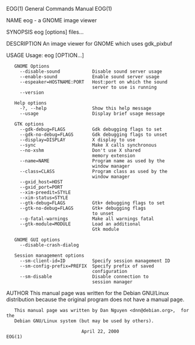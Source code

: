 EOG(1)                     General Commands Manual                     EOG(1)

NAME
       eog - a GNOME image viewer

SYNOPSIS
       eog [options] files...

DESCRIPTION
       An image viewer for GNOME which uses gdk_pixbuf

USAGE
       Usage: eog [OPTION...]

       GNOME Options
         --disable-sound            Disable sound server usage
         --enable-sound             Enable sound server usage
         --espeaker=HOSTNAME:PORT   Host:port on which the sound
                                    server to use is running
         --version

       Help options
         -?, --help                 Show this help message
         --usage                    Display brief usage message

       GTK options
         --gdk-debug=FLAGS          Gdk debugging flags to set
         --gdk-no-debug=FLAGS       Gdk debugging flags to unset
         --display=DISPLAY          X display to use
         --sync                     Make X calls synchronous
         --no-xshm                  Don't use X shared
                                    memory extension
         --name=NAME                Program name as used by the
                                    window manager
         --class=CLASS              Program class as used by the
                                    window manager
         --gxid_host=HOST
         --gxid_port=PORT
         --xim-preedit=STYLE
         --xim-status=STYLE
         --gtk-debug=FLAGS          Gtk+ debugging flags to set
         --gtk-no-debug=FLAGS       Gtk+ debugging flags
                                    to unset
         --g-fatal-warnings         Make all warnings fatal
         --gtk-module=MODULE        Load an additional
                                    Gtk module

       GNOME GUI options
         --disable-crash-dialog

       Session management options
         --sm-client-id=ID          Specify session management ID
         --sm-config-prefix=PREFIX  Specify prefix of saved
                                    configuration
         --sm-disable               Disable connection to
                                    session manager

AUTHOR
       This  manual  page  was  written for the Debian GNU/Linux distribution
       because the original program does not have a manual page.

       This manual page was written by Dan Nguyen <dnn@debian.org>,  for  the
       Debian GNU/Linux system (but may be used by others).

                                April 22, 2000                         EOG(1)

